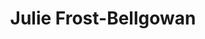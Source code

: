 ---
title: "Julie Frost-Bellgowan"
presenter_id: julie_frost-bellgowan
permalink: /member_full_presentations/julie_frost-bellgowan
layout: member_all_presentations
---
